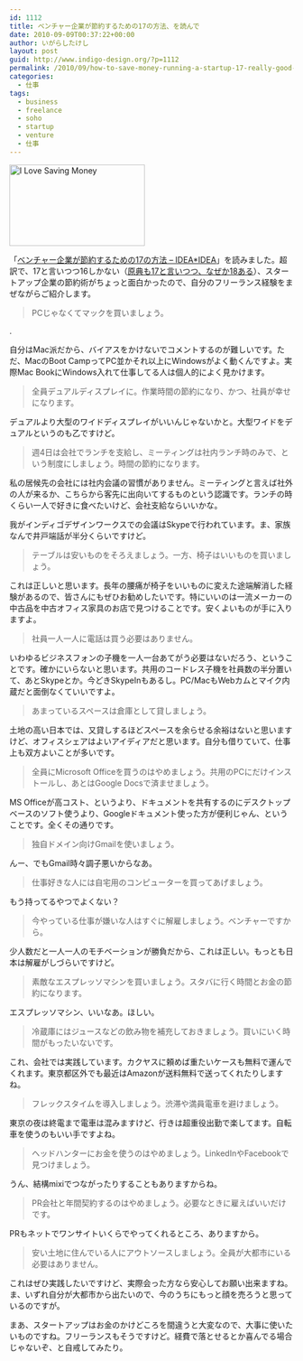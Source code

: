 ```yaml
---
id: 1112
title: ベンチャー企業が節約するための17の方法、を読んで
date: 2010-09-09T00:37:22+00:00
author: いがらしたけし
layout: post
guid: http://www.indigo-design.org/?p=1112
permalink: /2010/09/how-to-save-money-running-a-startup-17-really-good-tips/
categories:
  - 仕事
tags:
  - business
  - freelance
  - soho
  - startup
  - venture
  - 仕事
---
```

[<img src="http://farm5.static.flickr.com/4047/4337122047_1e601d5143_m.jpg" width="240" height="144" alt="I Love Saving Money" />](http://www.flickr.com/photos/acrider/4337122047/ "I Love Saving Money by Tony Crider, on Flickr")

「[ベンチャー企業が節約するための17の方法 &#8211; IDEA*IDEA](http://www.ideaxidea.com/archives/2008/03/17.html)」を読みました。超訳で、17と言いつつ16しかない（[原典も17と言いつつ、なぜか18ある](http://calacanis.com/2008/03/07/how-to-save-money-running-a-startup-17-really-good-tips/)）、スタートアップ企業の節約術がちょっと面白かったので、自分のフリーランス経験をまぜながらご紹介します。
  
<!--more-->

> PCじゃなくてマックを買いましょう。

.
  
自分はMac派だから、バイアスをかけないでコメントするのが難しいです。ただ、MacのBoot CampってPC並かそれ以上にWindowsがよく動くんですよ。実際Mac BookにWindows入れて仕事してる人は個人的によく見かけます。

> 全員デュアルディスプレイに。作業時間の節約になり、かつ、社員が幸せになります。

デュアルより大型のワイドディスプレイがいいんじゃないかと。大型ワイドをデュアルというのも乙ですけど。

> 週4日は会社でランチを支給し、ミーティングは社内ランチ時のみで、という制度にしましょう。時間の節約になります。

私の居候先の会社には社内会議の習慣がありません。ミーティングと言えば社外の人が来るか、こちらから客先に出向いてするものという認識です。ランチの時くらい一人で好きに食べたいけど、会社支給ならいいかな。

我がインディゴデザインワークスでの会議はSkypeで行われています。ま、家族なんで井戸端話が半分くらいですけど。

> テーブルは安いものをそろえましょう。一方、椅子はいいものを買いましょう。

これは正しいと思います。長年の腰痛が椅子をいいものに変えた途端解消した経験があるので、皆さんにもぜひお勧めしたいです。特にいいのは一流メーカーの中古品を中古オフィス家具のお店で見つけることです。安くよいものが手に入りますよ。

> 社員一人一人に電話は買う必要はありません。

いわゆるビジネスフォンの子機を一人一台あてがう必要はないだろう、ということです。確かにいらないと思います。共用のコードレス子機を社員数の半分置いて、あとSkypeとか。今どきSkypeInもあるし。PC/MacもWebカムとマイク内蔵だと面倒なくていいですよ。

> あまっているスペースは倉庫として貸しましょう。

土地の高い日本では、又貸しするほどスペースを余らせる余裕はないと思いますけど、オフィスシェアはよいアイディアだと思います。自分も借りていて、仕事上も双方よいことが多いです。

> 全員にMicrosoft Officeを買うのはやめましょう。共用のPCにだけインストールし、あとはGoogle Docsで済ませましょう。

MS Officeが高コスト、というより、ドキュメントを共有するのにデスクトップベースのソフト使うより、Googleドキュメント使った方が便利じゃん、ということです。全くその通りです。

> 独自ドメイン向けGmailを使いましょう。

んー、でもGmail時々調子悪いからなあ。

> 仕事好きな人には自宅用のコンピューターを買ってあげましょう。

もう持ってるやつでよくない？

> 今やっている仕事が嫌いな人はすぐに解雇しましょう。ベンチャーですから。

少人数だと一人一人のモチベーションが勝負だから、これは正しい。もっとも日本は解雇がしづらいですけど。

> 素敵なエスプレッソマシンを買いましょう。スタバに行く時間とお金の節約になります。

エスプレッソマシン、いいなあ。ほしい。

> 冷蔵庫にはジュースなどの飲み物を補充しておきましょう。買いにいく時間がもったいないです。

これ、会社では実践しています。カクヤスに頼めば重たいケースも無料で運んでくれます。東京都区外でも最近はAmazonが送料無料で送ってくれたりしますね。

> フレックスタイムを導入しましょう。渋滞や満員電車を避けましょう。

東京の夜は終電まで電車は混みますけど、行きは超重役出勤で楽してます。自転車を使うのもいい手ですよね。

> ヘッドハンターにお金を使うのはやめましょう。LinkedInやFacebookで見つけましょう。

うん、結構mixiでつながったりすることもありますからね。

> PR会社と年間契約するのはやめましょう。必要なときに雇えばいいだけです。

PRもネットでワンサイトいくらでやってくれるところ、ありますから。

> 安い土地に住んでいる人にアウトソースしましょう。全員が大都市にいる必要はありません。

これはぜひ実践したいですけど、実際会った方なら安心してお願い出来ますね。ま、いずれ自分が大都市から出たいので、今のうちにもっと顔を売ろうと思っているのですが。

まあ、スタートアップはお金のかけどころを間違うと大変なので、大事に使いたいものですね。フリーランスもそうですけど。経費で落とせるとか喜んでる場合じゃないぞ、と自戒してみたり。
